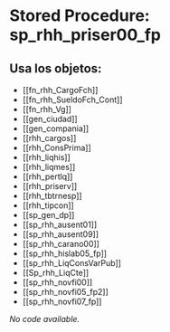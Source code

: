 # Stored Procedure: sp_rhh_priser00_fp

## Usa los objetos:
- [[fn_rhh_CargoFch]]
- [[fn_rhh_SueldoFch_Cont]]
- [[fn_rhh_Vg]]
- [[gen_ciudad]]
- [[gen_compania]]
- [[rhh_cargos]]
- [[rhh_ConsPrima]]
- [[rhh_liqhis]]
- [[rhh_liqmes]]
- [[rhh_pertlq]]
- [[rhh_priserv]]
- [[rhh_tbtrnesp]]
- [[rhh_tipcon]]
- [[sp_gen_dp]]
- [[sp_rhh_ausent01]]
- [[sp_rhh_ausent09]]
- [[sp_rhh_carano00]]
- [[sp_rhh_hislab05_fp]]
- [[sp_rhh_LiqConsVarPub]]
- [[Sp_rhh_LiqCte]]
- [[sp_rhh_novfi00]]
- [[sp_rhh_novfi05_fp2]]
- [[sp_rhh_novfi07_fp]]

*No code available.*
